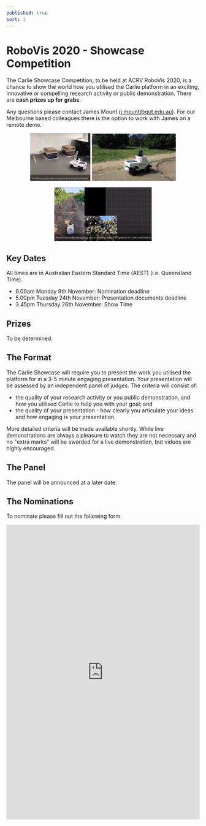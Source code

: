 ```yaml
---
published: true
sort: 1
---
```


# RoboVis 2020 - Showcase Competition

The Carlie Showcase Competition, to be held at ACRV RoboVis 2020, is a chance to show the world how you utilised the Carlie platform in an exciting, innovative or compelling research activity or public demonstration. There are **cash prizes up for grabs**.

Any questions please contact James Mount (j.mount@qut.edu.au). For our Melbourne based colleagues there is the option to work with James on a remote demo.

<figure float="center" style="margin-bottom: 0.2em; display: block; text-align: center">
    <img src="assets/AutoPark.png" width="37%">
    <img src="assets/ANU_Project.png" width="51.5%">
</figure>
<figure float="center" style="margin-bottom: 2em; display: block; text-align: center">
    <img src="assets/Vineyard_Car.png" width="60%">
</figure>

## Key Dates

All times are in Australian Eastern Standard Time (AEST) (i.e. Queensland Time).

- 9.00am Monday 9th November: Nomination deadline
- 5.00pm Tuesday 24th November: Presentation documents deadline
- 3.45pm Thursday 26th November: Show Time

## Prizes
To be determined.

## The Format

The Carlie Showcase will require you to present the work you utilised the platform for in a 3-5 minute engaging presentation. Your presentation will be assessed by an independent panel of judges. The criteria will consist of:

- the quality of your research activity or you public demonstration, and how you utilised Carlie to help you with your goal; and
- the quality of your presentation - how clearly you articulate your ideas and how engaging is your presentation.

More detailed criteria will be made available shortly. While live demonstrations are always a pleasure to watch they are not necessary and no "extra marks" will be awarded for a live demonstration, but videos are highly encouraged. 

## The Panel

The panel will be announced at a later date.

## The Nominations

To nominate please fill out the following form.

<div>
<iframe style="width: 100%; height: 55em; margin: 0 auto;" src="https://docs.google.com/forms/d/e/1FAIpQLSdTuPpxdQ8Kk0sFvviIXIoKVwXMuP8IAC8rHusO_ftFtyhORA/viewform?embedded=true" frameborder="0">Loading…</iframe>
</div>
    
